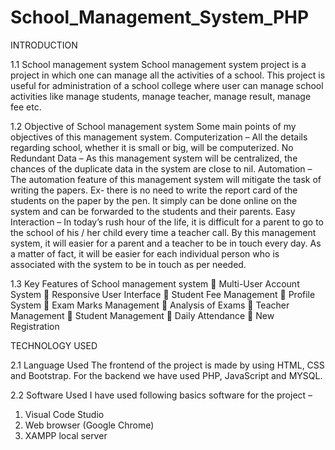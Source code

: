 # School_Management_System_PHP
INTRODUCTION

1.1 School management system
School management system project is a project in which one can manage all the activities of a school. This project is useful for administration of a school college where user can manage school activities like manage students, manage teacher, manage result, manage fee etc. 

1.2 Objective of School management system
Some main points of my objectives of this management system.
Computerization – All the details regarding school, whether it is small or big, will be computerized.
No Redundant Data – As this management system will be centralized, the chances of the duplicate data in the system are close to nil.
Automation – The automation feature of this management system will mitigate the task of writing the papers. Ex- there is no need to write the report card of the students on the paper by the pen. It simply can be done online on the system and can be forwarded to the students and their parents.
Easy Interaction – In today’s rush hour of the life, it is difficult for a parent to go to the school of his / her child every time a teacher call.
By this management system, it will easier for a parent and a teacher to be in touch every day. As a matter of fact, it will be easier for each individual person who is associated with the system to be in touch as per needed.



1.3 Key Features of School management system
	Multi-User Account System
	Responsive User Interface
	Student Fee Management
	Profile System
	Exam Marks Management
	Analysis of Exams
	Teacher Management 
	Student Management
	Daily Attendance
	New Registration







TECHNOLOGY USED


2.1 Language Used
The frontend of the project is made by using HTML, CSS and Bootstrap.
For the backend we have used PHP, JavaScript and MYSQL. 

2.2 Software Used
I have used following basics software for the project –
1.	Visual Code Studio
2.	Web browser (Google Chrome)
3.	XAMPP local server
